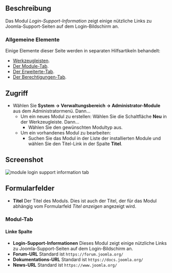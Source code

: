 <!-- Filename: Help4.x:Admin_Modules:_Login_Support_Information / Display title: Module: Login-Support-Information -->

## Beschreibung

Das Modul *Login-Support-Information* zeigt einige nützliche Links zu Joomla-Support-Seiten auf dem Login-Bildschirm an.

### Allgemeine Elemente

Einige Elemente dieser Seite werden in separaten Hilfsartikeln behandelt:

* [Werkzeugleisten](jdocmanual?article=help/common-elements/toolbars).
* [Der Module-Tab](jdocmanual?article=help/modules/modules-module-tab).
* [Der Erweiterte-Tab](jdocmanual?article=help/modules/modules-advanced-tab).
* [Der Berechtigungen-Tab](jdocmanual?article=help/common-elements/edit-permissions).

## Zugriff

- Wählen Sie **System → Verwaltungsbereich → Administrator-Module** aus dem Administratormenü. Dann...
  - Um ein neues Modul zu erstellen: Wählen Sie die Schaltfläche **Neu** in der Werkzeugleiste. Dann...
    - Wählen Sie den gewünschten Modultyp aus.
  - Um ein vorhandenes Modul zu bearbeiten:
    - Suchen Sie das Modul in der Liste der installierten Module und wählen Sie den Titel-Link in der Spalte **Titel**.

## Screenshot

![module login support information tab](../../../de/images/modules-admin/modules-login-support-information-module-tab.png)

## Formularfelder

- **Titel** Der Titel des Moduls. Dies ist auch der Titel, der für das Modul abhängig vom Formularfeld *Titel anzeigen* angezeigt wird.

### Modul-Tab

#### Linke Spalte

- **Login-Support-Informationen** Dieses Modul zeigt einige nützliche Links zu Joomla-Support-Seiten auf dem Login-Bildschirm an.
- **Forum-URL** Standard ist `https://forum.joomla.org/`
- **Dokumentations-URL** Standard ist `https://docs.joomla.org/`
- **News-URL** Standard ist `https://www.joomla.org/`
